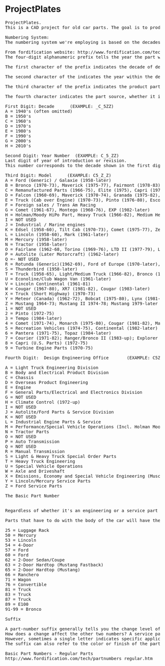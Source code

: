 ProjectPlates
=============
<pre>
ProjectPlates.
This is a CAD project for old car parts. The goal is to produce quality DXF's for various CNC processes.

Numbering System:
The numbering system we're employing is based on the decades old FoMoCo designation.

From fordification website: http://www.fordification.com/tech/partnumbers_overview.htm
The four-digit alphanumeric prefix tells the year the part was released for production, the vehicle line the part was originally released for and by what Ford engineering division (chassis, engine, body, etc.) or in the case of a service parts, the Ford car division the part is for - Ford or Lincoln-Mercury.

The first character of the prefix indicates the decade of design, starting with "A" for the 1940's, B for the 1950's, C for the 1960's.

The second character of the indicates the year within the decade, "C5" would be 1965, "F4" would be 1994.

The third character of the prefix indicates the product part the part was originally designed for, with few exceptions. Note that "outside sales (code F), "Motorcraft Brand" (code P), or imported parts from Ford of Europe (code R) are identified with their product line code in the third position.

The fourth character indicates the part source, whether it is product engineering office or service part.

First Digit: Decade      (EXAMPLE: _C_5ZZ)
A = 1940's (often omitted)
B = 1950's
C = 1960's 	
D = 1970's
E = 1980's
F = 1990's
G = 2000's
H = 2010's

Second Digit: Year Number  (EXAMPLE: C_5_ZZ)
Last digit of year of introduction or revision. 
This number corresponds to the decade shown in the first digit. Thus C5 = 1965.

Third Digit: Model      (EXAMPLE: C5_Z_Z)
A = Ford (Generic) / Galaxie (1958-later)
B = Bronco (1970-73), Maverick (1975-77), Fairmont (1978-83)
C = Remanufactured Parts (1966-75), Elite (1975), Capri (1979-later)
D = Falcon (1960-69), Maverick (1970-74), Granada (1975-82), LTD (1983-later)
E = Truck (Cab over Engine) (1970-73), Pinto (1976-80), Escort (1981-later)
F = Foreign sales / Trans Am Racing
G = Comet (1961-67), Montego (1968-76), EXP (1982-later)
H = Holman/Moody HiPo Part, Heavy Truck (1966-82), Medium Heavy Truck (1983-later)
I = NOT USED
J = Industrial / Marine engines
K = Edsel (1958-60), Tilt Cab (1970-73), Comet (1975-77), Zephyr (1978-83), Marquis (1983-later)
L = Lincoln (1958-60), Mark (1961-later)
M = Mercury (1958-later)
N = Tractor (1958-later)
O = Fairlane (1962-68, Torino (1969-76), LTD II (1977-79), LN7 (1982-83)
P = Autolite (Later Motorcraft) (1962-later)
Q =- NOT USED
R = Rotunda (Generic)(1962-69), Ford of Europe (1970-later), Remanufactured Parts (1976?-later)
S = Thunderbird (1958-later)
T = Truck (1958-65), Light/Medium Truck (1966-82), Bronco (1966-82, Except 1970-73), Light Truck & Bronco I (1983-later)
U = Econoline/Club Wagon Van (1961-later)
V = Lincoln Continental (1961-81)
W = Cougar (1967-80), XR7 (1981-82), Cougar (1983-later)
X = Truck (Short Highway) (1970-73)
Y = Meteor (Canada) (1962-72), Bobcat (1975-80), Lynx (1981-later)
Z = Mustang 1964-73; Mustang II 1974-78; Mustang 1979-later
1 = NOT USED
2 = Pinto (1972-75)
3 = Tempo (1984-later)
4 = Comet (1971-74), Monarch (1975-80), Cougar (1981-82), Marquis (1983-later)
5 = Recreation Vehicles (1974-75), Continental (1982-later)
6 = Pantera (1971-75), Topaz (1984-later)
7 = Courier (1971-82); Ranger/Bronco II (1983-up); Explorer (1991-later)
8 = Capri (U.S. Parts) (1972-75)
9 = Turbine Engine Parts (1970-75)

Fourth Digit:  Design Engineering Office       (EXAMPLE: C5Z_Z_)

A = Light Truck Engineering Division
B = Body and Electrical Product Division
C = Chassis
D = Overseas Product Engineering
E = Engine
F = General Parts/Electrical and Electronics Division
G = NOT USED
H = Climate Control (1972-up)
I = NOT USED
J = Autolite/Ford Parts & Service Division
K = NOT USED
L = Industrial Engine Parts & Service
M = Performance/Special Vehicle Operations (Incl. Holman Moody)
N = Tractor Parts
O = NOT USED
P = Auto Transmission
Q = NOT USED
R = Manual Transmission
S = Light & Heavy Truck Special Order Parts
T = Heavy Truck Engineering
U = Special Vehicle Operations
W = Axle and Driveshaft
X = Emissions, Economy and Special Vehicle Engineering (Muscle Car Parts)
Y = Lincoln/Mercury Service Parts
Z = Ford Service Parts

The Basic Part Number


Regardless of whether it's an engineering or a service part number the basic part number will be the same. A basic part number is included within the casting number and indicates what the part is, not what it was made for or when it was made. An example could be a master cylinder - most master cylinders have a basic part number of 2140, but there a number of different master cylinders for different Ford vehicles. They all are master cylinders however, and share a basic part number. For example, 6049 is for all cylinder heads, 6303 is for crankshafts and 6010 is for blocks. The number for the casting used for machining these parts is different. Referring to the cylinder head again, the basic finished part number is 6049, whereas it's casting number is 6090. Because it is relatively easy to put a casting number on a part while it is being case, it's the casting number that appears on the part - great for them and terrible for the guy trying to identify a part. Also, the number that appears on a casting may not include the basic casting number for the simple reason that you don't need a number to tell you you are looking at a block or intake manifold. The number generally consists only of the prefix and the suffix, or C70E-C for the cylinder head.

Parts that have to do with the body of the car will have the body code at the beginning of the basic part number, as in this example, D0AZ-6543720-A (a trunk weatherstripping.) 65 is the body code part of the basic number which specifies A Mustang hardtop. Other body code designations are as follows:

25 = Luggage Rack
50 = Mercury
53 = Lincoln
54 = 4-Door
57 = Ford
60 = Ford
62 = 2-Door Sedan/Coupe
63 = 2-Door Hardtop (Mustang Fastback)
65 = 2-Door Hardtop (Mustang)
66 = Ranchero
71 = Wagon
76 = Convertible
81 = Truck
83 = Truck
87 = Truck
89 = E100
91-99 = Bronco

Suffix

A part-number suffix generally tells you the change level of a part, regardless of whether it is applied to the casting, the finished part or the service part. A suffix of A applies to a part produced as it was originally designed, B indicates it was changed once, C indicates it was changed twice and right through the alphabet in sequence, excluding the letter I. When the alphabet as been gone through once, the suffix grows to two letters and starts over as AA, AB, AC and so on.
How does a change affect the other two numbers? A service part and its number can change independently of the casting part and its number simply because it comes after these two in the scheme of things. Using the same reasoning, a finished, or engineering part can change independently of the casting, but not of the service part. A casting affects both the finished and the service parts. This is why the suffixes of all three numbers rarely match.
However, sometimes a single letter indicates specific application. For example: 9425-A is an intake manifold for a 289-2V engine, whereas a 9425-B is for a 289-4V engine, and a 9425-C is for a 351C-4V engine.
The suffix can also refer to the color or finish of the part, or the left- or right-hand use of a part. In most cases if the part is for left-hand use, the basic number ends in a odd number and the basic number for the right-hand part ends in a even number. For example, the 1969 Mustang front fender wheelhouse molding C9ZZ-16038-A  is the right-hand molding and C9ZZ-16039-A is the left-hand molding. Notice there is no body code in front of the basic number 16038. The reason for this is that a change in body style did not effect the application of this part...that is, all '69 Mustang body styles used the same wheelhouse molding.

Basic Part Numbers - Regular Parts
http://www.fordification.com/tech/partnumbers_regular.htm
</pre>
